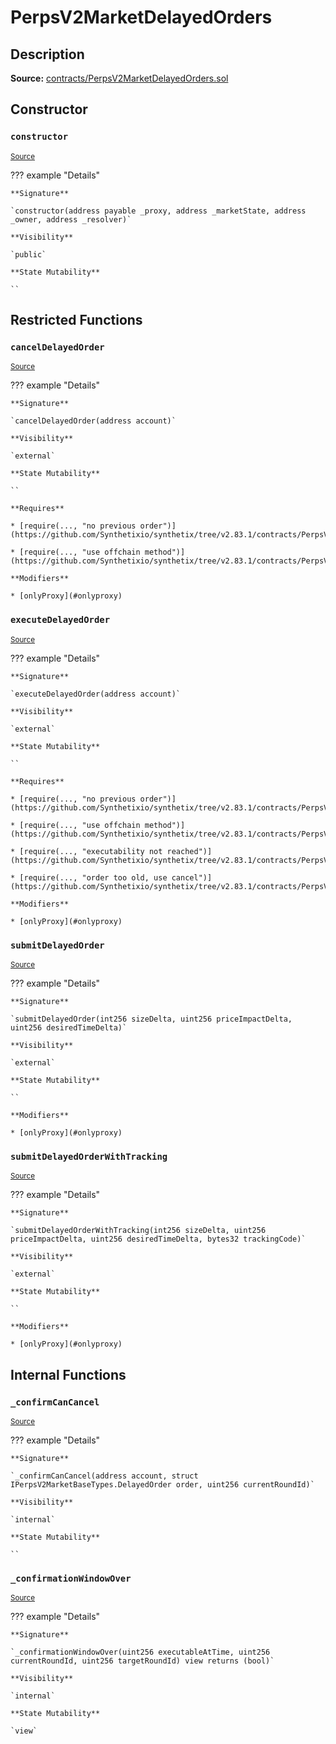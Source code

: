 # PerpsV2MarketDelayedOrders

## Description

**Source:** [contracts/PerpsV2MarketDelayedOrders.sol](https://github.com/Synthetixio/synthetix/tree/v2.83.1/contracts/PerpsV2MarketDelayedOrders.sol)

## Constructor

### `constructor`

<sub>[Source](https://github.com/Synthetixio/synthetix/tree/v2.83.1/contracts/PerpsV2MarketDelayedOrders.sol#L24)</sub>

??? example "Details"

    **Signature**

    `constructor(address payable _proxy, address _marketState, address _owner, address _resolver)`

    **Visibility**

    `public`

    **State Mutability**

    ``

## Restricted Functions

### `cancelDelayedOrder`

<sub>[Source](https://github.com/Synthetixio/synthetix/tree/v2.83.1/contracts/PerpsV2MarketDelayedOrders.sol#L84)</sub>

??? example "Details"

    **Signature**

    `cancelDelayedOrder(address account)`

    **Visibility**

    `external`

    **State Mutability**

    ``

    **Requires**

    * [require(..., "no previous order")](https://github.com/Synthetixio/synthetix/tree/v2.83.1/contracts/PerpsV2MarketDelayedOrders.sol#L88)

    * [require(..., "use offchain method")](https://github.com/Synthetixio/synthetix/tree/v2.83.1/contracts/PerpsV2MarketDelayedOrders.sol#L90)

    **Modifiers**

    * [onlyProxy](#onlyproxy)

### `executeDelayedOrder`

<sub>[Source](https://github.com/Synthetixio/synthetix/tree/v2.83.1/contracts/PerpsV2MarketDelayedOrders.sol#L109)</sub>

??? example "Details"

    **Signature**

    `executeDelayedOrder(address account)`

    **Visibility**

    `external`

    **State Mutability**

    ``

    **Requires**

    * [require(..., "no previous order")](https://github.com/Synthetixio/synthetix/tree/v2.83.1/contracts/PerpsV2MarketDelayedOrders.sol#L113)

    * [require(..., "use offchain method")](https://github.com/Synthetixio/synthetix/tree/v2.83.1/contracts/PerpsV2MarketDelayedOrders.sol#L115)

    * [require(..., "executability not reached")](https://github.com/Synthetixio/synthetix/tree/v2.83.1/contracts/PerpsV2MarketDelayedOrders.sol#L119)

    * [require(..., "order too old, use cancel")](https://github.com/Synthetixio/synthetix/tree/v2.83.1/contracts/PerpsV2MarketDelayedOrders.sol#L129)

    **Modifiers**

    * [onlyProxy](#onlyproxy)

### `submitDelayedOrder`

<sub>[Source](https://github.com/Synthetixio/synthetix/tree/v2.83.1/contracts/PerpsV2MarketDelayedOrders.sol#L47)</sub>

??? example "Details"

    **Signature**

    `submitDelayedOrder(int256 sizeDelta, uint256 priceImpactDelta, uint256 desiredTimeDelta)`

    **Visibility**

    `external`

    **State Mutability**

    ``

    **Modifiers**

    * [onlyProxy](#onlyproxy)

### `submitDelayedOrderWithTracking`

<sub>[Source](https://github.com/Synthetixio/synthetix/tree/v2.83.1/contracts/PerpsV2MarketDelayedOrders.sol#L60)</sub>

??? example "Details"

    **Signature**

    `submitDelayedOrderWithTracking(int256 sizeDelta, uint256 priceImpactDelta, uint256 desiredTimeDelta, bytes32 trackingCode)`

    **Visibility**

    `external`

    **State Mutability**

    ``

    **Modifiers**

    * [onlyProxy](#onlyproxy)

## Internal Functions

### `_confirmCanCancel`

<sub>[Source](https://github.com/Synthetixio/synthetix/tree/v2.83.1/contracts/PerpsV2MarketDelayedOrders.sol#L146)</sub>

??? example "Details"

    **Signature**

    `_confirmCanCancel(address account, struct IPerpsV2MarketBaseTypes.DelayedOrder order, uint256 currentRoundId)`

    **Visibility**

    `internal`

    **State Mutability**

    ``

### `_confirmationWindowOver`

<sub>[Source](https://github.com/Synthetixio/synthetix/tree/v2.83.1/contracts/PerpsV2MarketDelayedOrders.sol#L169)</sub>

??? example "Details"

    **Signature**

    `_confirmationWindowOver(uint256 executableAtTime, uint256 currentRoundId, uint256 targetRoundId) view returns (bool)`

    **Visibility**

    `internal`

    **State Mutability**

    `view`
